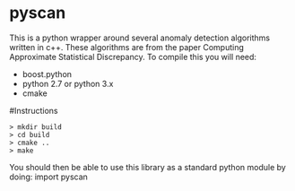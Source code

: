 # pyscan
This is a python wrapper around several anomaly detection algorithms written in c++. These algorithms are from the paper 
Computing Approximate Statistical Discrepancy.
To compile this you will need:

* boost.python
* python 2.7 or python 3.x
* cmake

#Instructions

```
> mkdir build
> cd build
> cmake ..
> make
``` 
You should then be able to use this library as a standard python module by doing:
import pyscan
